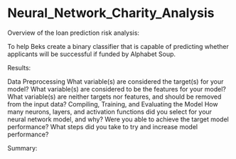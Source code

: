 # Neural_Network_Charity_Analysis
Overview of the loan prediction risk analysis:

To help Beks create a binary classifier that is capable of predicting whether applicants will be successful if funded by Alphabet Soup.

Results:

Data Preprocessing
What variable(s) are considered the target(s) for your model? 
What variable(s) are considered to be the features for your model?
What variable(s) are neither targets nor features, and should be removed from the input data?
Compiling, Training, and Evaluating the Model
How many neurons, layers, and activation functions did you select for your neural network model, and why?
Were you able to achieve the target model performance?
What steps did you take to try and increase model performance?

Summary:

